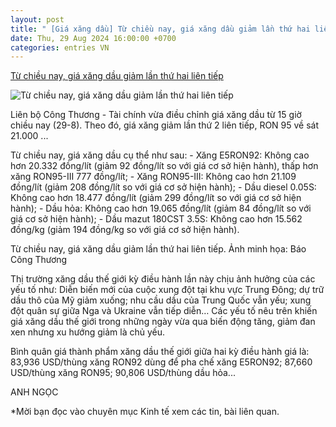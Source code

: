 ```yaml
---
layout: post
title: " [Giá xăng dầu] Từ chiều nay, giá xăng dầu giảm lần thứ hai liên tiếp"
date: Thu, 29 Aug 2024 16:00:00 +0700
categories: entries VN
---
```

[Từ chiều nay, giá xăng dầu giảm lần thứ hai liên tiếp](https://www.qdnd.vn/kinh-te/tin-tuc/tu-chieu-nay-gia-xang-dau-giam-lan-thu-hai-lien-tiep-791589)

![Từ chiều nay, giá xăng dầu giảm lần thứ hai liên tiếp](https://file3.qdnd.vn/data/images/0/2024/08/29/upload_2072/xang.jpg?w=400)

Liên bộ Công Thương - Tài chính vừa điều chỉnh giá xăng dầu từ 15 giờ chiều nay (29-8). Theo đó, giá xăng giảm lần thứ 2 liên tiếp, RON 95 về sát 21.000 ...

Từ chiều nay, giá xăng dầu cụ thể như sau: - Xăng E5RON92: Không cao hơn 20.332 đồng/lít (giảm 92 đồng/lít so với giá cơ sở hiện hành), thấp hơn xăng RON95-III 777 đồng/lít; - Xăng RON95-III: Không cao hơn 21.109 đồng/lít (giảm 208 đồng/lít so với giá cơ sở hiện hành); - Dầu diesel 0.05S: Không cao hơn 18.477 đồng/lít (giảm 299 đồng/lít so với giá cơ sở hiện hành); - Dầu hỏa: Không cao hơn 19.065 đồng/lít (giảm 84 đồng/lít so với giá cơ sở hiện hành); - Dầu mazut 180CST 3.5S: Không cao hơn 15.562 đồng/kg (giảm 194 đồng/kg so với giá cơ sở hiện hành).

Từ chiều nay, giá xăng dầu giảm lần thứ hai liên tiếp. Ảnh minh họa: Báo Công Thương

Thị trường xăng dầu thế giới kỳ điều hành lần này chịu ảnh hưởng của các yếu tố như: Diễn biến mới của cuộc xung đột tại khu vực Trung Đông; dự trữ dầu thô của Mỹ giảm xuống; nhu cầu dầu của Trung Quốc vẫn yếu; xung đột quân sự giữa Nga và Ukraine vẫn tiếp diễn… Các yếu tố nêu trên khiến giá xăng dầu thế giới trong những ngày vừa qua biến động tăng, giảm đan xen nhưng xu hướng giảm là chủ yếu.

Bình quân giá thành phẩm xăng dầu thế giới giữa hai kỳ điều hành giá là: 83,936 USD/thùng xăng RON92 dùng để pha chế xăng E5RON92; 87,660 USD/thùng xăng RON95; 90,806 USD/thùng dầu hỏa...

ANH NGỌC

*Mời bạn đọc vào chuyên mục Kinh tế xem các tin, bài liên quan.

